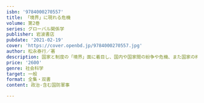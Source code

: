 ```yaml
---
isbn: '9784000270557'
title: 「境界」に現れる危機
volume: 第2巻
series: グローバル関係学
publisher: 岩波書店
pubdate: '2021-02-19'
cover: 'https://cover.openbd.jp/9784000270557.jpg'
author: 松永泰行／著
description: 国家と制度の「境界」面に着目し、国内や国家間の紛争や危機、また国家の枠組みを越えて生じる問題を追う。
price: '2600'
genre: 社会科学
target: 一般
format: 全集・双書
content: 政治-含む国防軍事

---
```

